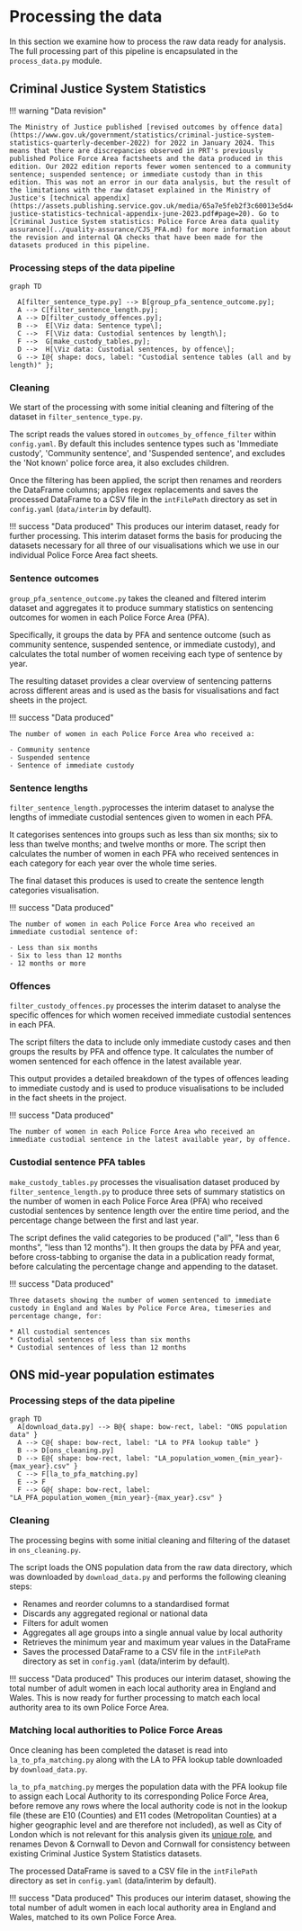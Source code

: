 # Processing the data

In this section we examine how to process the raw data ready for analysis. The full processing part of this pipeline is encapsulated in the `process_data.py` module.

## Criminal Justice System Statistics

!!! warning "Data revision"

    The Ministry of Justice published [revised outcomes by offence data](https://www.gov.uk/government/statistics/criminal-justice-system-statistics-quarterly-december-2022) for 2022 in January 2024. This means that there are discrepancies observed in PRT's previously published Police Force Area factsheets and the data produced in this edition. Our 2022 edition reports fewer women sentenced to a community sentence; suspended sentence; or immediate custody than in this edition. This was not an error in our data analysis, but the result of the limitations with the raw dataset explained in the Ministry of Justice's [technical appendix](https://assets.publishing.service.gov.uk/media/65a7e5feb2f3c60013e5d44b/criminal-justice-statistics-technical-appendix-june-2023.pdf#page=20). Go to [Criminal Justice System statistics: Police Force Area data quality assurance](../quality-assurance/CJS_PFA.md) for more information about the revision and internal QA checks that have been made for the datasets produced in this pipeline.

### Processing steps of the data pipeline
``` mermaid
graph TD

  A[filter_sentence_type.py] --> B[group_pfa_sentence_outcome.py];
  A --> C[filter_sentence_length.py];
  A --> D[filter_custody_offences.py];
  B -->  E[\Viz data: Sentence type\];
  C -->  F[\Viz data: Custodial sentences by length\];
  F -->  G[make_custody_tables.py];
  D -->  H[\Viz data: Custodial sentences, by offence\];
  G --> I@{ shape: docs, label: "Custodial sentence tables (all and by length)" };
```

### Cleaning

We start of the processing with some initial cleaning and filtering of the dataset in `filter_sentence_type.py`.

The script reads the values stored in `outcomes_by_offence_filter` within `config.yaml`. By default this includes sentence types such as 'Immediate custody', 'Community sentence', and 'Suspended sentence', and excludes the 'Not known' police force area, it also excludes children.

Once the filtering has been applied, the script then renames and reorders the DataFrame columns; applies regex replacements and saves the processed DataFrame to a CSV file in the `intFilePath` directory as set in `config.yaml` (`data/interim` by default).

!!! success "Data produced"
    This produces our interim dataset, ready for further processing. This interim dataset forms the basis for producing the datasets necessary for all three of our visualisations which we use in our individual Police Force Area fact sheets.

### Sentence outcomes

`group_pfa_sentence_outcome.py` takes the cleaned and filtered interim dataset and aggregates it to produce summary statistics on sentencing outcomes for women in each Police Force Area (PFA).

Specifically, it groups the data by PFA and sentence outcome (such as community sentence, suspended sentence, or immediate custody), and calculates the total number of women receiving each type of sentence by year.

The resulting dataset provides a clear overview of sentencing patterns across different areas and is used as the basis for visualisations and fact sheets in the project.

!!! success "Data produced"

    The number of women in each Police Force Area who received a:
    
    - Community sentence
    - Suspended sentence
    - Sentence of immediate custody


### Sentence lengths

`filter_sentence_length.py`processes the interim dataset to analyse the lengths of immediate custodial sentences given to women in each PFA. 

It categorises sentences into groups such as less than six months; six to less than twelve months; and twelve months or more. The script then calculates the number of women in each PFA who received sentences in each category for each year over the whole time series.

The final dataset this produces is used to create the sentence length categories visualisation.

!!! success "Data produced"

    The number of women in each Police Force Area who received an immediate custodial sentence of:

    - Less than six months
    - Six to less than 12 months
    - 12 months or more


### Offences

`filter_custody_offences.py` processes the interim dataset to analyse the specific offences for which women received immediate custodial sentences in each PFA.

The script filters the data to include only immediate custody cases and then groups the results by PFA and offence type. It calculates the number of women sentenced for each offence in the latest available year.

This output provides a detailed breakdown of the types of offences leading to immediate custody and is used to produce visualisations to be included in the fact sheets in the project.

!!! success "Data produced"

    The number of women in each Police Force Area who received an immediate custodial sentence in the latest available year, by offence.


### Custodial sentence PFA tables

`make_custody_tables.py` processes the visualisation dataset produced by `filter_sentence_length.py` to produce three sets of summary statistics on the number of women in each Police Force Area (PFA) who received custodial sentences by sentence length over the entire time period, and the percentage change between the first and last year.

The script defines the valid categories to be produced ("all", "less than 6 months", "less than 12 months"). It then groups the data by PFA and year, before cross-tabbing to organise the data in a publication ready format, before calculating the percentage change and appending to the dataset.

!!! success "Data produced"

    Three datasets showing the number of women sentenced to immediate custody in England and Wales by Police Force Area, timeseries and percentage change, for:
    
    * All custodial sentences
    * Custodial sentences of less than six months
    * Custodial sentences of less than 12 months


## ONS mid-year population estimates
### Processing steps of the data pipeline
``` mermaid
graph TD
  A[download_data.py] --> B@{ shape: bow-rect, label: "ONS population data" }
  A --> C@{ shape: bow-rect, label: "LA to PFA lookup table" }
  B --> D[ons_cleaning.py]
  D --> E@{ shape: bow-rect, label: "LA_population_women_{min_year}-{max_year}.csv" }
  C --> F[la_to_pfa_matching.py]
  E --> F
  F --> G@{ shape: bow-rect, label: "LA_PFA_population_women_{min_year}-{max_year}.csv" }

```

### Cleaning
The processing begins with some initial cleaning and filtering of the dataset in `ons_cleaning.py`.

The script loads the ONS population data from the raw data directory, which was downloaded by `download_data.py` and performs the following cleaning steps:

* Renames and reorder columns to a standardised format
* Discards any aggregated regional or national data
* Filters for adult women
* Aggregates all age groups into a single annual value by local authority
* Retrieves the minimum year and maximum year values in the DataFrame
* Saves the processed DataFrame to a CSV file in the `intFilePath` directory as set in `config.yaml` (data/interim by default).

!!! success "Data produced"
    This produces our interim dataset, showing the total number of adult women in each local authority area in England and Wales. This is now ready for further processing to match each local authority area to its own Police Force Area.

### Matching local authorities to Police Force Areas
Once cleaning has been completed the dataset is read into `la_to_pfa_matching.py` along with the LA to PFA lookup table downloaded by `download_data.py`.

`la_to_pfa_matching.py` merges the population data with the PFA lookup file to assign each Local Authority to its corresponding Police Force Area, before remove any rows where the local authority code is not in the lookup file (these are E10 (Counties) and E11 codes (Metropolitan Counties) at a higher geographic level and are therefore not included), as well as City of London which is not relevant for this analysis given its [unique role](https://www.cityoflondon.police.uk/police-forces/city-of-london-police/areas/city-of-london/about-us/about-us/structure/), and renames Devon & Cornwall to Devon and Cornwall for consistency between existing Criminal Justice System Statistics datasets.

The processed DataFrame is saved to a CSV file in the `intFilePath` directory as set in `config.yaml` (data/interim by default).

!!! success "Data produced"
    This produces our interim dataset, showing the total number of adult women in each local authority area in England and Wales, matched to its own Police Force Area.


